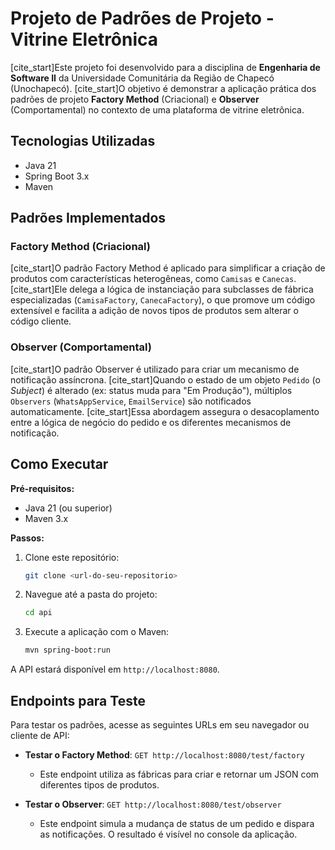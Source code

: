 # Projeto de Padrões de Projeto - Vitrine Eletrônica

[cite_start]Este projeto foi desenvolvido para a disciplina de **Engenharia de Software II** da Universidade Comunitária da Região de Chapecó (Unochapecó).  [cite_start]O objetivo é demonstrar a aplicação prática dos padrões de projeto **Factory Method** (Criacional) e **Observer** (Comportamental) no contexto de uma plataforma de vitrine eletrônica. 

## Tecnologias Utilizadas
* Java 21
* Spring Boot 3.x
* Maven

## Padrões Implementados

### Factory Method (Criacional)
[cite_start]O padrão Factory Method é aplicado para simplificar a criação de produtos com características heterogêneas, como `Camisas` e `Canecas`.  [cite_start]Ele delega a lógica de instanciação para subclasses de fábrica especializadas (`CamisaFactory`, `CanecaFactory`), o que promove um código extensível e facilita a adição de novos tipos de produtos sem alterar o código cliente. 

### Observer (Comportamental)
[cite_start]O padrão Observer é utilizado para criar um mecanismo de notificação assíncrona.  [cite_start]Quando o estado de um objeto `Pedido` (o *Subject*) é alterado (ex: status muda para "Em Produção"), múltiplos `Observers` (`WhatsAppService`, `EmailService`) são notificados automaticamente.  [cite_start]Essa abordagem assegura o desacoplamento entre a lógica de negócio do pedido e os diferentes mecanismos de notificação. 

## Como Executar

**Pré-requisitos:**
* Java 21 (ou superior)
* Maven 3.x

**Passos:**
1.  Clone este repositório:
    ```bash
    git clone <url-do-seu-repositorio>
    ```
2.  Navegue até a pasta do projeto:
    ```bash
    cd api
    ```
3.  Execute a aplicação com o Maven:
    ```bash
    mvn spring-boot:run
    ```
A API estará disponível em `http://localhost:8080`.

## Endpoints para Teste

Para testar os padrões, acesse as seguintes URLs em seu navegador ou cliente de API:

* **Testar o Factory Method**:
    `GET http://localhost:8080/test/factory`
    * Este endpoint utiliza as fábricas para criar e retornar um JSON com diferentes tipos de produtos.

* **Testar o Observer**:
    `GET http://localhost:8080/test/observer`
    * Este endpoint simula a mudança de status de um pedido e dispara as notificações. O resultado é visível no console da aplicação.
